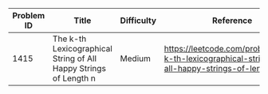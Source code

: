| Problem ID | Title | Difficulty | Reference
| --- | --- | --- | ---
| 1415 | The k-th Lexicographical String of All Happy Strings of Length n | Medium | https://leetcode.com/problems/the-k-th-lexicographical-string-of-all-happy-strings-of-length-n/
